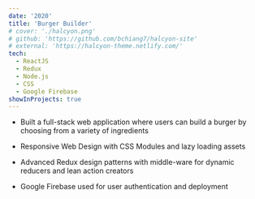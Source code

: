 ```yaml
---
date: '2020'
title: 'Burger Builder'
# cover: './halcyon.png'
# github: 'https://github.com/bchiang7/halcyon-site'
# external: 'https://halcyon-theme.netlify.com/'
tech:
  - ReactJS
  - Redux
  - Node.js
  - CSS
  - Google Firebase
showInProjects: true
---
```




- Built a full-stack web application where users can build a burger by choosing from a variety of ingredients

- Responsive Web Design with CSS Modules and lazy loading assets

- Advanced Redux design patterns with middle-ware for dynamic reducers and lean action creators

- Google Firebase used for user authentication and deployment